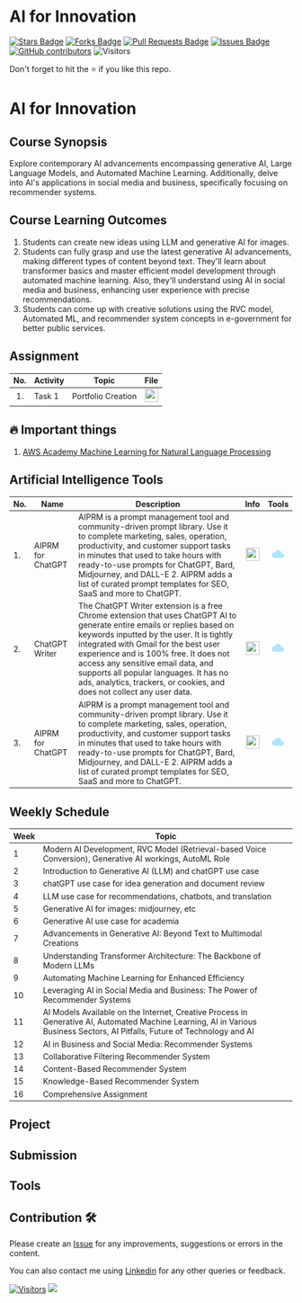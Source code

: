 # AI for Innovation

<a href="https://github.com/drshahizan/AI-Innovation/stargazers"><img src="https://img.shields.io/github/stars/drshahizan/AI-Innovation" alt="Stars Badge"/></a>
<a href="https://github.com/drshahizan/AI-Innovation/network/members"><img src="https://img.shields.io/github/forks/drshahizan/AI-Innovation" alt="Forks Badge"/></a>
<a href="https://github.com/drshahizan/AI-Innovation/pulls"><img src="https://img.shields.io/github/issues-pr/drshahizan/AI-Innovation" alt="Pull Requests Badge"/></a>
<a href="https://github.com/drshahizan/AI-Innovation"><img src="https://img.shields.io/github/issues/drshahizan/AI-Innovation" alt="Issues Badge"/></a>
<a href="https://github.com/drshahizan/AI-Innovation/graphs/contributors"><img alt="GitHub contributors" src="https://img.shields.io/github/contributors/drshahizan/AI-Innovation?color=2b9348"></a>
![Visitors](https://api.visitorbadge.io/api/visitors?path=https%3A%2F%2Fgithub.com%2Fdrshahizan%2FAI-Innovation&labelColor=%23d9e3f0&countColor=%23697689&style=flat)

Don't forget to hit the :star: if you like this repo.

# AI for Innovation

## Course Synopsis
Explore contemporary AI advancements encompassing generative AI, Large Language Models, and Automated Machine Learning. Additionally, delve into AI's applications in social media and business, specifically focusing on recommender systems.

## Course Learning Outcomes
1. Students can create new ideas using LLM and generative AI for images.
2. Students can fully grasp and use the latest generative AI advancements, making different types of content beyond text. They'll learn about transformer basics and master efficient model development through automated machine learning. Also, they'll understand using AI in social media and business, enhancing user experience with precise recommendations.
3. Students can come up with creative solutions using the RVC model, Automated ML, and recommender system concepts in e-government for better public services.

## Assignment
| No. | Activity | Topic | File |
| :-----: | ------ | ------ | :-----: | 
| 1. | Task 1 | Portfolio Creation | <a href="./portfolio/readme.md" ><img src="./images/rfp.png" width="24px" height="24px" ></a> | 


## 🔥 Important things
1. [AWS Academy Machine Learning for Natural Language Processing](https://awsacademy.instructure.com/courses/60323)

## Artificial Intelligence Tools

| No.  | Name | Description | Info | Tools |
|------| ------------------|-----|:--------:|:--------:|
| 1.    | AIPRM for ChatGPT |AIPRM is a prompt management tool and community-driven prompt library. Use it to complete marketing, sales, operation, productivity, and customer support tasks in minutes that used to take hours with ready-to-use prompts for ChatGPT, Bard, Midjourney, and DALL-E 2. AIPRM adds a list of curated prompt templates for SEO, SaaS and more to ChatGPT. |<a href="https://drshahizan.gitbook.io/copywriting-chatgpt/tools/aiprm-for-chatgpt" ><img src="./images/rfp.png" width="24px" height="24px" ></a> | <a href="https://www.aiprm.com/" ><img src="./images/download.gif" width="24px" height="24px" ></a> |
| 2.    | ChatGPT Writer | The ChatGPT Writer extension is a free Chrome extension that uses ChatGPT AI to generate entire emails or replies based on keywords inputted by the user. It is tightly integrated with Gmail for the best user experience and is 100% free. It does not access any sensitive email data, and supports all popular languages. It has no ads, analytics, trackers, or cookies, and does not collect any user data. |<a href="https://drshahizan.gitbook.io/copywriting-chatgpt/tools/chatgpt-writer" ><img src="./images/rfp.png" width="24px" height="24px" ></a> | <a href="https://chatgptwriter.ai/" ><img src="./images/download.gif" width="24px" height="24px" ></a> |
| 3.    | AIPRM for ChatGPT |AIPRM is a prompt management tool and community-driven prompt library. Use it to complete marketing, sales, operation, productivity, and customer support tasks in minutes that used to take hours with ready-to-use prompts for ChatGPT, Bard, Midjourney, and DALL-E 2. AIPRM adds a list of curated prompt templates for SEO, SaaS and more to ChatGPT. |<a href="https://drshahizan.gitbook.io/copywriting-chatgpt/tools/aiprm-for-chatgpt" ><img src="./images/rfp.png" width="24px" height="24px" ></a> | <a href="https://www.aiprm.com/" ><img src="./images/download.gif" width="24px" height="24px" ></a> |

## Weekly Schedule
| Week | Topic                                                                                                 |
|------|-------------------------------------------------------------------------------------------------------|
| 1    | Modern AI Development, RVC Model (Retrieval-based Voice Conversion), Generative AI workings, AutoML Role |
| 2    | Introduction to Generative AI (LLM) and chatGPT use case                                            |
| 3    | chatGPT use case for idea generation and document review                                             |
| 4    | LLM use case for recommendations, chatbots, and translation                                          |
| 5    | Generative AI for images: midjourney, etc                                                           |
| 6    | Generative AI use case for academia                                                                  |
| 7    | Advancements in Generative AI: Beyond Text to Multimodal Creations                                  |
| 8    | Understanding Transformer Architecture: The Backbone of Modern LLMs                                 |
| 9    | Automating Machine Learning for Enhanced Efficiency                                                  |
| 10   | Leveraging AI in Social Media and Business: The Power of Recommender Systems                         |
| 11   | AI Models Available on the Internet, Creative Process in Generative AI, Automated Machine Learning, AI in Various Business Sectors, AI Pitfalls, Future of Technology and AI |
| 12   | AI in Business and Social Media: Recommender Systems                                                 |
| 13   | Collaborative Filtering Recommender System                                                           |
| 14   | Content-Based Recommender System                                                                     |
| 15   | Knowledge-Based Recommender System                                                                   |
| 16   | Comprehensive Assignment                                                                             |

## Project

## Submission

## Tools

## Contribution 🛠️
Please create an [Issue](https://github.com/drshahizan/AI-Innovation/issues) for any improvements, suggestions or errors in the content.

You can also contact me using [Linkedin](https://www.linkedin.com/in/drshahizan/) for any other queries or feedback.

[![Visitors](https://api.visitorbadge.io/api/visitors?path=https%3A%2F%2Fgithub.com%2Fdrshahizan&labelColor=%23697689&countColor=%23555555&style=plastic)](https://visitorbadge.io/status?path=https%3A%2F%2Fgithub.com%2Fdrshahizan)
![](https://hit.yhype.me/github/profile?user_id=81284918)
